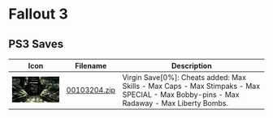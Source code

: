 # Fallout 3

## PS3 Saves

| Icon | Filename | Description |
|------|----------|-------------|
| ![Fallout 3](ICON0.PNG) | [00103204.zip](00103204.zip) | Virgin Save[0%]: Cheats added: Max Skills - Max Caps - Max Stimpaks - Max SPECIAL - Max Bobby-pins - Max Radaway - Max Liberty Bombs. |
